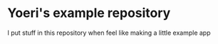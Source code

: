 # Yoeri's example repository

I put stuff in this repository when feel like making a little example app
